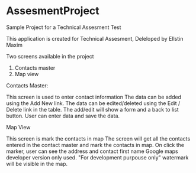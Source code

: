 # AssesmentProject
Sample Project for a Technical Assesment Test

This application is created for Technical Assesment, Deleloped by Ellstin Maxim

Two screens available in the project

1. Contacts master
2. Map view

Contacts Master:

This screen is used to enter contact information
The data can be added using the Add New link.
The data can be edited/deleted using the Edit / Delete link in the table.
The add/edit will show a form and a back to list button. User can enter data and save the data.

Map View

This screen is mark the contacts in map
The screen will get all the contacts entered in the contact master and mark the contacts in map.
On click the marker, user can see the address and contact first name
Google maps developer version only used. "For development purpouse only" watermark will be visible in the map.

